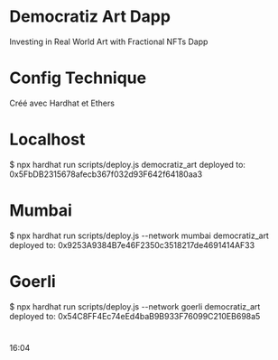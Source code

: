 # Democratiz Art Dapp
Investing in Real World Art with Fractional NFTs Dapp

# Config Technique
Créé avec Hardhat et Ethers

# Localhost
   $ npx hardhat run scripts/deploy.js
democratiz_art deployed to: 0x5FbDB2315678afecb367f032d93F642f64180aa3

# Mumbai
   $ npx hardhat run scripts/deploy.js --network mumbai
democratiz_art deployed to: 0x9253A9384B7e46F2350c3518217de4691414AF33

# Goerli
   $ npx hardhat run scripts/deploy.js --network goerli
democratiz_art deployed to: 0x54C8FF4Ec74eEd4baB9B933F76099C210EB698a5

# 
16:04
